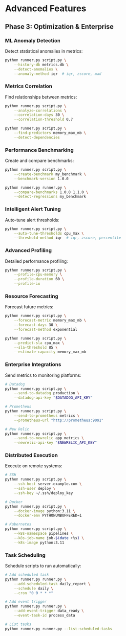 # Advanced Features

## Phase 3: Optimization & Enterprise

### ML Anomaly Detection

Detect statistical anomalies in metrics:

```bash
python runner.py script.py \
    --history-db metrics.db \
    --detect-anomalies \
    --anomaly-method iqr  # iqr, zscore, mad
```

### Metrics Correlation

Find relationships between metrics:

```bash
python runner.py script.py \
    --analyze-correlations \
    --correlation-days 30 \
    --correlation-threshold 0.7

python runner.py script.py \
    --find-predictors memory_max_mb \
    --detect-dependencies
```

### Performance Benchmarking

Create and compare benchmarks:

```bash
python runner.py script.py \
    --create-benchmark my_benchmark \
    --benchmark-version 1.0.0

python runner.py runner.py \
    --compare-benchmarks 1.0.0 1.1.0 \
    --detect-regressions my_benchmark
```

### Intelligent Alert Tuning

Auto-tune alert thresholds:

```bash
python runner.py script.py \
    --auto-tune-thresholds cpu_max \
    --threshold-method iqr  # iqr, zscore, percentile
```

### Advanced Profiling

Detailed performance profiling:

```bash
python runner.py script.py \
    --profile-cpu-memory \
    --profile-duration 60 \
    --profile-io
```

### Resource Forecasting

Forecast future metrics:

```bash
python runner.py script.py \
    --forecast-metric memory_max_mb \
    --forecast-days 30 \
    --forecast-method exponential

python runner.py script.py \
    --predict-sla cpu_max \
    --sla-threshold 85 \
    --estimate-capacity memory_max_mb
```

### Enterprise Integrations

Send metrics to monitoring platforms:

```bash
# Datadog
python runner.py script.py \
    --send-to-datadog production \
    --datadog-api-key "$DATADOG_API_KEY"

# Prometheus
python runner.py script.py \
    --send-to-prometheus metrics \
    --prometheus-url "http://prometheus:9091"

# New Relic
python runner.py script.py \
    --send-to-newrelic app_metrics \
    --newrelic-api-key "$NEWRELIC_API_KEY"
```

### Distributed Execution

Execute on remote systems:

```bash
# SSH
python runner.py script.py \
    --ssh-host server.example.com \
    --ssh-user deploy \
    --ssh-key ~/.ssh/deploy_key

# Docker
python runner.py script.py \
    --docker-image python:3.11 \
    --docker-env PYTHONUNBUFFERED=1

# Kubernetes
python runner.py script.py \
    --k8s-namespace pipelines \
    --k8s-job-name job-$(date +%s) \
    --k8s-image python:3.11
```

### Task Scheduling

Schedule scripts to run automatically:

```bash
# Add scheduled task
python runner.py runner.py \
    --add-scheduled-task daily_report \
    --schedule daily \
    --cron "0 9 * * *"

# Add event trigger
python runner.py runner.py \
    --add-event-trigger data_ready \
    --event-task-id process_data

# List tasks
python runner.py runner.py --list-scheduled-tasks
```

